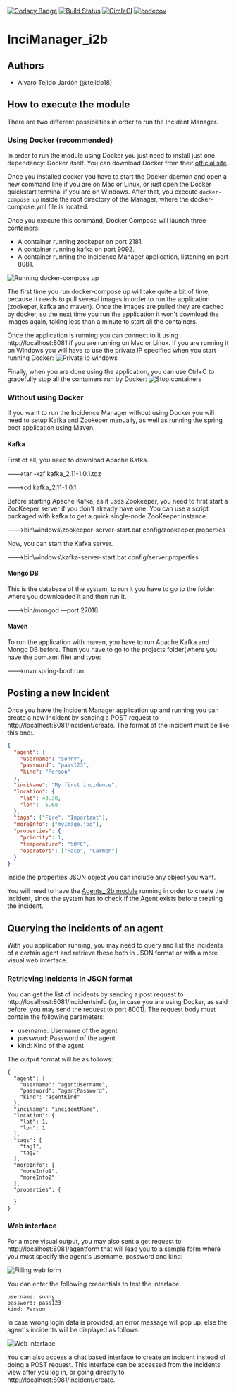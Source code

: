 [![Codacy Badge](https://api.codacy.com/project/badge/Grade/386bd76d161c4783955d79cac8d10f85)](https://www.codacy.com/app/alejgh/InciManager_i2b?utm_source=github.com&amp;utm_medium=referral&amp;utm_content=Arquisoft/InciManager_i2b&amp;utm_campaign=Badge_Grade)
[![Build Status](https://travis-ci.org/Arquisoft/InciManager_i2b.svg?branch=master)](https://travis-ci.org/Arquisoft/InciManager_i2b)
[![CircleCI](https://circleci.com/gh/Arquisoft/InciManager_i2b.svg?style=svg)](https://circleci.com/gh/Arquisoft/InciManager_i2b)
[![codecov](https://codecov.io/gh/Arquisoft/InciManager_i2b/branch/master/graph/badge.svg)](https://codecov.io/gh/Arquisoft/InciManager_i2b)


# InciManager_i2b

## Authors
- Alvaro Tejido Jardón (@tejido18)

## How to execute the module
There are two different possibilities in order to run the Incident Manager.

### Using Docker (recommended)
In order to run the module using Docker you just need to install just one dependency: Docker itself. You can download Docker from their [official site](https://www.docker.com/community-edition#/download).

Once you installed docker you have to start the Docker daemon and open a new command line if you are on Mac or Linux, or just open the Docker quickstart terminal if you are on Windows. After that, you execute `docker-compose up` inside the root directory of the Manager, where the docker-compose.yml file is located.

Once you execute this command, Docker Compose will launch three containers:
* A container running zookeper on port 2181.
* A container running kafka on port 9092.
* A container running the Incidence Manager application, listening on port 8081.

![Running docker-compose up](img/docker-start.png)

The first time you run docker-compose up will take quite a bit of time, because it needs to pull several images in order to run the application (zookeper, kafka and maven). Once the images are pulled they are cached by docker, so the next time you run the application it won't download the images again, taking less than a minute to start all the containers.

Once the application is running you can connect to it using http://localhost:8081 if you are running on Mac or Linux. If you are running it on Windows you will have to use the private IP specified when you start running Docker:
![Private ip windows](img/ip-windows.jpg)

Finally, when you are done using the application, you can use Ctrl+C to gracefully stop all the containers run by Docker:
![Stop containers](img/docker-stop.png)

### Without using Docker
If you want to run the Incidence Manager without using Docker you will need to setup Kafka and Zookeper manually, as well as running the spring boot application using Maven.

#### Kafka
First of all, you need to download Apache Kafka.

--->tar -xzf kafka_2.11-1.0.1.tgz

--->cd kafka_2.11-1.0.1

Before starting Apache Kafka, as it uses Zookeeper, you need to first start a ZooKeeper server if you don't already have one. You can use a script packaged with kafka to get a quick single-node ZooKeeper instance.

--->bin\windows\zookeeper-server-start.bat config/zookeeper.properties

Now, you can start the Kafka server.

--->bin\windows\kafka-server-start.bat config/server.properties

#### Mongo DB
This is the database of the system, to run it you have to go to the folder where you downloaded it and then run it.

--->bin/mongod —port 27018

#### Maven
To run the application with maven, you have to run Apache Kafka and Mongo DB before. Then you have to go to the projects folder(where you have the pom.xml file) and type:

--->mvn spring-boot:run

## Posting a new Incident
Once you have the Incident Manager application up and running you can create a new Incident by sending a POST request to http://localhost:8081/incident/create. The format of the incident must be like this one:.
```json
{
  "agent": {
    "username": "sonny",
  	"password": "pass123",
    "kind": "Person"
  },
  "inciName": "My first incidence",
  "location": {
    "lat": 43.30,
    "lon": -5.68
  },
  "tags": ["Fire", "Important"],
  "moreInfo": ["myImage.jpg"],
  "properties": {
    "priority": 1,
    "temperature": "50ºC",
    "operators": ["Paco", "Carmen"]
  }
}
```
Inside the properties JSON object you can include any object you want.

You will need to have the [Agents_i2b module](https://github.com/Arquisoft/Agents_i2b) running in order to create the Incident, since the system has to check if the Agent exists before creating the incident.

## Querying the incidents of an agent
With you application running, you may need to query and list the incidents of a certain agent and retrieve these both in JSON format or with a more visual web interface.

### Retrieving incidents in JSON format
You can get the list of incidents by sending a post request to http://localhost:8081/incidentsinfo (or, in case you are using Docker, as said before, you may send the request to port 8001). The request body must contain the following parameters:
* username: Username of the agent
* password: Password of the agent
* kind: Kind of the agent

The output format will be as follows:
```
{
  "agent": {
    "username": "agentUsername",
    "password": "agentPassword",
    "kind": "agentKind"
  },
  "inciName": "incidentName",
  "location": {
    "lat": 1,
    "lon": 1
  },
  "tags": [
    "tag1",
    "tag2"
  ],
  "moreInfo": [
    "moreInfo1",
    "moreInfo2"
  ],
  "properties": {
    
  }
}
```
### Web interface
For a more visual output, you may also sent a get request to http://localhost:8081/agentform that will lead you to a sample form where you must specify the agent's username, password and kind:

![Filling web form](img/agentform.png)

You can enter the following credentials to test the interface:
```
username: sonny
password: pass123
kind: Person
```

In case wrong login data is provided, an error message will pop up, else the agent's incidents will be displayed as follows:

![Web interface](img/web-interface.png)


You can also access a chat based interface to create an incident instead of doing a POST request. This interface can be accessed from the incidents view after you log in, or going directly to http://localhost:8081/incident/create.
